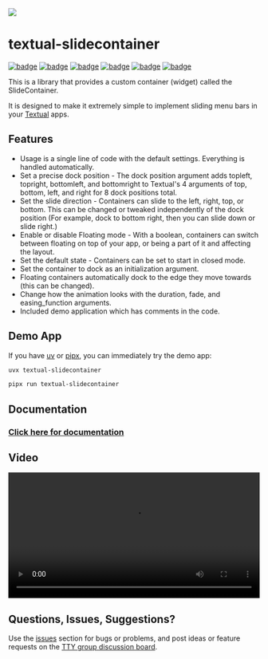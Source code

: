 <picture>
  <source media="(prefers-color-scheme: dark)" srcset="https://edward-jazzhands.github.io/assets/textual-slidecontainer/banner-dark-theme.png">
  <img src="https://edward-jazzhands.github.io/assets/textual-slidecontainer/banner-light-theme.png">
</picture>

# textual-slidecontainer

[![badge](https://img.shields.io/badge/linted-Ruff-blue?style=for-the-badge&logo=ruff)](https://astral.sh/ruff)
[![badge](https://img.shields.io/badge/formatted-black-black?style=for-the-badge)](https://github.com/psf/black)
[![badge](https://img.shields.io/badge/type_checked-MyPy_(strict)-blue?style=for-the-badge&logo=python)](https://mypy-lang.org/)
[![badge](https://img.shields.io/badge/Type_checked-Pyright_(strict)-blue?style=for-the-badge&logo=python)](https://microsoft.github.io/pyright/)
[![badge](https://img.shields.io/badge/license-MIT-blue?style=for-the-badge)](https://opensource.org/license/mit)
[![badge](https://img.shields.io/badge/framework-Textual-blue?style=for-the-badge)](https://textual.textualize.io/)

This is a library that provides a custom container (widget) called the SlideContainer.

It is designed to make it extremely simple to implement sliding menu bars in your [Textual](https://github.com/Textualize/textual) apps.

## Features

- Usage is a single line of code with the default settings. Everything is handled automatically.
- Set a precise dock position - The dock position argument adds topleft, topright, bottomleft, and bottomright to Textual's 4 arguments of top, bottom, left, and right for 8 dock positions total.
- Set the slide direction - Containers can slide to the left, right, top, or bottom. This can be changed or tweaked independently of the dock position (For example, dock to bottom right, then you can slide down or slide right.)
- Enable or disable Floating mode - With a boolean, containers can switch between floating on top of your app, or being a part of it and affecting the layout.
- Set the default state - Containers can be set to start in closed mode.
- Set the container to dock as an initialization argument.
- Floating containers automatically dock to the edge they move towards (this can be changed).
- Change how the animation looks with the duration, fade, and easing_function arguments.
- Included demo application which has comments in the code.

## Demo App

If you have [uv](https://docs.astral.sh/uv/) or [pipx](https://pipx.pypa.io/stable/), you can immediately try the demo app:

```sh
uvx textual-slidecontainer
```

```sh
pipx run textual-slidecontainer
```

## Documentation

### [Click here for documentation](https://edward-jazzhands.github.io/libraries/textual-slidecontainer/docs/)

## Video

<video style="width: 100%; height: auto;" controls loop>
  <source src="https://edward-jazzhands.github.io/assets/textual-slidecontainer/demo-handbrake.mp4" type="video/mp4">
  Your browser does not support the video tag.
</video>

[ ](https://github.com/user-attachments/assets/0c96a18f-958d-421b-950d-e0c303e774d9)

## Questions, Issues, Suggestions?

Use the [issues](https://github.com/edward-jazzhands/textual-slidecontainer/issues) section for bugs or problems, and post ideas or feature requests on the [TTY group discussion board](https://github.com/orgs/ttygroup/discussions).
